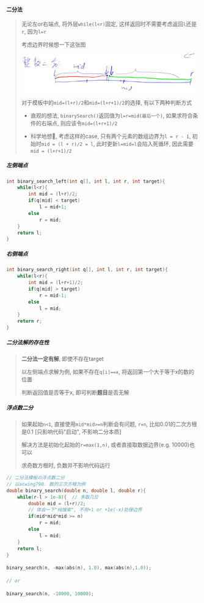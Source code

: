 #### 二分法

> 无论左or右端点, 将外层`while(l<r)`固定, 这样返回时不需要考虑返回`l`还是`r`, 因为`l=r`
> 
> 考虑边界时候想一下这张图
> 
> ![acwing-二分](/appendix/acwing-%E4%BA%8C%E5%88%86.png)
> 
> 对于模板中的`mid=(l+r)/2`和`mid=(l+r+1)/2`的选择, 有以下两种判断方式
> 
> * 直观的想法, `binarySearch()`返回值为`l=r=mid(最后一个)`, 如果求符合条件的右端点, 则应该令`mid=(l+r+1)/2`
> 
> * 科学地想🐶, 考虑这样的case, 只有两个元素的数组边界为`l = r - 1`, 初始时`mid = (l + r)/2 = l`, 此时更新`l=mid=l`会陷入死循环, 因此需要`mid = (l+r+1)/2`

##### 左侧端点
```CPP
int binary_search_left(int q[], int l, int r, int target){
    while(l<r){
        int mid = (l+r)/2;
        if(q[mid] < target)
            l = mid+1;
        else
            r = mid;
    }
    return l;
}
```

##### 右侧端点
```CPP
int binary_search_right(int q[], int l, int r, int target){
    while(l<r){
        int mid = (l+r+1)/2;
        if(q[mid] > target)
            r = mid-1;
        else
            l = mid;
    }
    return r;
}
```

##### 二分法解的存在性
> **二分法一定有解**, 即使不存在target
> 
> 以左侧端点求解为例, 如果不存在`q[i]==x`, 将返回第一个大于等于x的数的位置
> 
> 判断返回值是否等于x, 即可判断**题目**是否无解


##### 浮点数二分
> 如果起始`n<1`, 直接使用`mid*mid>=n`判断会有问题, `r=n`, 比如0.01的二次方根是0.1 [只影响代码"启动", 不影响二分本质]
> 
> 解决方法是初始化起始的`r=max(1,n)`, 或者直接取数据边界(e.g. 10000)也可以
> 
> 求奇数方根时, 负数并不影响代码运行

```CPP
// 二分法模板の浮点数二分
// 以acwing790. 数的三次方根为例
double binary_search(double n, double l, double r){
    while(r-l > 1e-8){  // 多取几位
        double mid = (l+r)/2;
        // 体会一下"纯搜索", 不用+1 or +1e(-x)处理边界
        if(mid*mid*mid >= n)
            r = mid;
        else
            l = mid;
    }
    return l;
}

binary_search(n, -max(abs(n), 1.0), max(abs(n),1.0));

// or

binary_search(n, -10000, 10000);
```